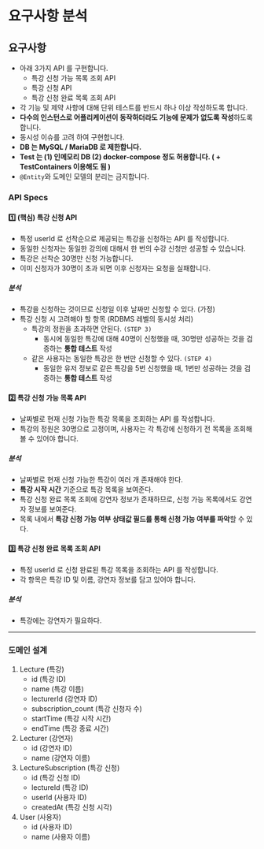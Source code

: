 # 요구사항 분석

## 요구사항

- 아래 3가지 API 를 구현합니다.
    - 특강 신청 가능 목록 조회 API
    - 특강 신청 API
    - 특강 신청 완료 목록 조회 API
- 각 기능 및 제약 사항에 대해 단위 테스트를 반드시 하나 이상 작성하도록 합니다.
- **다수의 인스턴스로 어플리케이션이 동작하더라도 기능에 문제가 없도록 작성**하도록 합니다.
- 동시성 이슈를 고려 하여 구현합니다.
- **DB 는 MySQL / MariaDB 로 제한합니다.**
- **Test 는 (1) 인메모리 DB (2) docker-compose 정도 허용합니다. ( + TestContainers 이용해도 됨 )**
- `@Entity`와 도메인 모델의 분리는 금지합니다.

### API Specs

#### 1️⃣ **(핵심) 특강 신청 API**

- 특정 userId 로 선착순으로 제공되는 특강을 신청하는 API 를 작성합니다.
- 동일한 신청자는 동일한 강의에 대해서 한 번의 수강 신청만 성공할 수 있습니다.
- 특강은 선착순 30명만 신청 가능합니다.
- 이미 신청자가 30명이 초과 되면 이후 신청자는 요청을 실패합니다.

##### 분석

- 특강을 신청하는 것이므로 신청일 이후 날짜만 신청할 수 있다. (가정)
- 특강 신청 시 고려해야 할 항목 (RDBMS 레벨의 동시성 처리)
    - 특강의 정원을 초과하면 안된다. `(STEP 3)`
        - 동시에 동일한 특강에 대해 40명이 신청했을 때, 30명만 성공하는 것을 검증하는 **통합 테스트** 작성
    - 같은 사용자는 동일한 특강은 한 번만 신청할 수 있다. `(STEP 4)`
        - 동일한 유저 정보로 같은 특강을 5번 신청했을 때, 1번만 성공하는 것을 검증하는 **통합 테스트** 작성

#### 2️⃣ **특강 신청 가능 목록 API**

- 날짜별로 현재 신청 가능한 특강 목록을 조회하는 API 를 작성합니다.
- 특강의 정원은 30명으로 고정이며, 사용자는 각 특강에 신청하기 전 목록을 조회해 볼 수 있어야 합니다.

##### 분석

- 날짜별로 현재 신청 가능한 특강이 여러 개 존재해야 한다.
- **특강 시작 시간** 기준으로 특강 목록을 보여준다.
- 특강 신청 완료 목록 조회에 강연자 정보가 존재하므로, 신청 가능 목록에서도 강연자 정보를 보여준다.
- 목록 내에서 **특강 신청 가능 여부 상태값 필드를 통해 신청 가능 여부를 파악**할 수 있다. 

#### 3️⃣ **특강 신청 완료 목록 조회 API**

- 특정 userId 로 신청 완료된 특강 목록을 조회하는 API 를 작성합니다.
- 각 항목은 특강 ID 및 이름, 강연자 정보를 담고 있어야 합니다.

##### 분석

- 특강에는 강연자가 필요하다.

---

### 도메인 설계

1. Lecture (특강)
    - id (특강 ID)
    - name (특강 이름)
    - lecturerId (강연자 ID)
    - subscription_count (특강 신청자 수)
    - startTime (특강 시작 시간)
    - endTime (특강 종료 시간)
2. Lecturer (강연자)
    - id (강연자 ID)
    - name (강연자 이름)
3. LectureSubscription (특강 신청)
    - id (특강 신청 ID)
    - lectureId (특강 ID)
    - userId (사용자 ID)
    - createdAt (특강 신청 시각)
4. User (사용자)
    - id (사용자 ID)
    - name (사용자 이름)